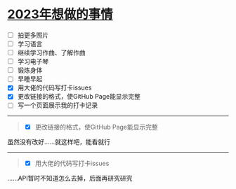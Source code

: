 # [2023年想做的事情](https://github.com/noteMay/noteMay.github.io/issues/2)

- [ ] 拍更多照片
- [ ] 学习语言
- [ ] 继续学习作曲、了解作曲
- [ ] 学习电子琴
- [ ] 锻炼身体
- [ ] 早睡早起
- [x] 用大佬的代码写打卡issues
- [x] 更改链接的格式，使GitHub Page能显示完整
- [ ] 写一个页面展示我的打卡记录

---

> * [x]  更改链接的格式，使GitHub Page能显示完整

虽然没有改好……就这样吧，能看就行

---

> * [x]  用大佬的代码写打卡issues

……API暂时不知道怎么去掉，后面再研究研究
